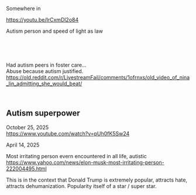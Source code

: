Somewhere in

https://youtu.be/IrCxmDl2o84

Autism person and speed of light as law

&nbsp;

&nbsp;

Had autism peers in foster care...    
Abuse because autism justified.   
https://old.reddit.com/r/LivestreamFail/comments/1ofrnxs/old_video_of_nina_lin_admitting_she_would_beat/

&nbsp;

## Autism superpower

October 25, 2025     
https://www.youtube.com/watch?v=pUh0fK5Sw24

April 14, 2025   

Most irritating person evern encountered in all life, autistic      
https://www.yahoo.com/news/elon-musk-most-irritating-person-222004495.html

This is in the context that Donald Trump is extremely popular, attracts hate, attracts dehumanization. Popularity itself of a star / super star.

